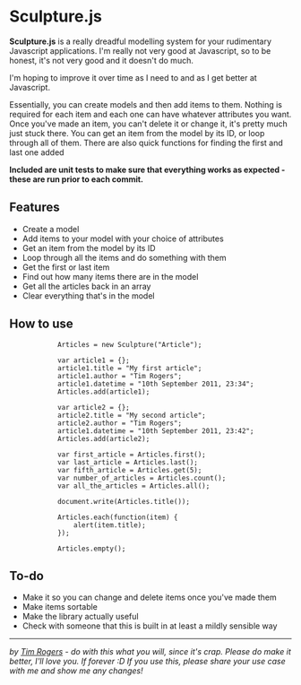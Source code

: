 # Sculpture.js

__Sculpture.js__ is a really dreadful modelling system for your rudimentary Javascript applications. I'm really not very good at Javascript, so to be honest, it's not very good and it doesn't do much.

I'm hoping to improve it over time as I need to and as I get better at Javascript. 

Essentially, you can create models and then add items to them. Nothing is required for each item and each one can have whatever attributes you want. Once you've made an item, you can't delete it or change it, it's pretty much just stuck there. You can get an item from the model by its ID, or loop through all of them. There are also quick functions for finding the first and last one added

__Included are unit tests to make sure that everything works as expected - these are run prior to each commit.__

## Features

* Create a model
* Add items to your model with your choice of attributes
* Get an item from the model by its ID
* Loop through all the items and do something with them
* Get the first or last item
* Find out how many items there are in the model
* Get all the articles back in an array
* Clear everything that's in the model

## How to use

				Articles = new Sculpture("Article");
				
				var article1 = {};
				article1.title = "My first article";
				article1.author = "Tim Rogers";
				article1.datetime = "10th September 2011, 23:34";
				Articles.add(article1);
				
				var article2 = {};
				article2.title = "My second article";
				article2.author = "Tim Rogers";
				article1.datetime = "10th September 2011, 23:42";
				Articles.add(article2);
				
				var first_article = Articles.first();
				var last_article = Articles.last();
				var fifth_article = Articles.get(5);
				var number_of_articles = Articles.count();
				var all_the_articles = Articles.all();
				
				document.write(Articles.title());
				
				Articles.each(function(item) {
					alert(item.title);
				});
				
				Articles.empty();
				
## To-do

* Make it so you can change and delete items once you've made them
* Make items sortable
* Make the library actually useful
* Check with someone that this is built in at least a mildly sensible way

***

*by [Tim Rogers](http://tim-rogers.co.uk) - do with this what you will, since it's crap. Please do make it better, I'll love you. If forever :D If you use this, please share your use case with me and show me any changes!*
				
